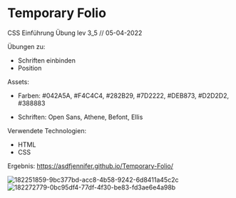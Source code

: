 # Temporary Folio

CSS Einführung Übung lev 3_5 // 05-04-2022

Übungen zu:
- Schriften einbinden
- Position

Assets:

- Farben: #042A5A, #F4C4C4, #282B29, #7D2222, #DEB873, #D2D2D2, #388883

- Schriften: Open Sans, Athene, Befont, Ellis

Verwendete Technologien:

- HTML
- CSS

Ergebnis: https://asdfjennifer.github.io/Temporary-Folio/

![182251859-9bc377bd-acc8-4b58-9242-6d8411a45c2c](https://user-images.githubusercontent.com/98667941/184463137-604fd587-5aa5-4cce-b9b2-77af2d612683.png)
![182272779-0bc95df4-77df-4f30-be83-fd3ae6e4a98b](https://user-images.githubusercontent.com/98667941/184463138-3d02b0f6-7920-498f-83fa-7ebb6428627c.png)
